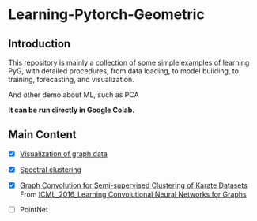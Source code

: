 # Learning-Pytorch-Geometric

## Introduction

This repository is mainly a collection of some simple examples of learning PyG, with detailed procedures, from data loading, to model building, to training, forecasting, and visualization. 

And other demo about ML, such as PCA 

**It can be run directly in Google Colab.**



## Main Content

- [x] [Visualization of graph data](Networkx_Draw_Graph/Networkx_Draw_Graph.ipynb)

- [x] [Spectral clustering](Graph_Serctral_Clustering/Graph_Serctral_Clustering.ipynb)

- [x] [Graph Convolution for Semi-supervised Clustering of Karate Datasets](GCN_Demo/GCN_Demo.ipynb) From [ICML_2016_Learning Convolutional Neural Networks for Graphs](http://jmlr.org/proceedings/papers/v48/niepert16.pdf)

- [ ] PointNet

  


